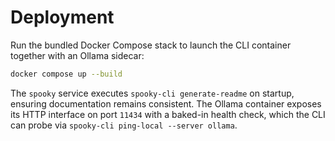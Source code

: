 # Deployment

Run the bundled Docker Compose stack to launch the CLI container together with an Ollama sidecar:

```bash
docker compose up --build
```

The `spooky` service executes `spooky-cli generate-readme` on startup, ensuring documentation remains
consistent. The Ollama container exposes its HTTP interface on port `11434` with a baked-in health check,
which the CLI can probe via `spooky-cli ping-local --server ollama`.
